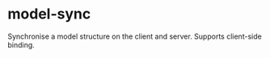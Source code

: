 model-sync
==========

Synchronise a model structure on the client and server. Supports client-side binding.